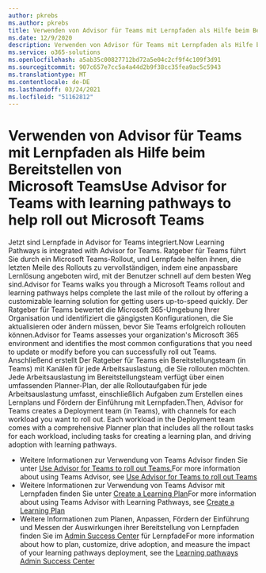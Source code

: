```yaml
---
author: pkrebs
ms.author: pkrebs
title: Verwenden von Advisor für Teams mit Lernpfaden als Hilfe beim Bereitstellen von Microsoft Teams
ms.date: 12/9/2020
description: Verwenden von Advisor für Teams mit Lernpfaden als Hilfe beim Bereitstellen von Microsoft Teams
ms.service: o365-solutions
ms.openlocfilehash: a5ab35c00827712bd72a5e04c2cf9f4c109f3d91
ms.sourcegitcommit: 907c657e7cc5a4a44d2b9f38cc35fea9ac5c5943
ms.translationtype: MT
ms.contentlocale: de-DE
ms.lasthandoff: 03/24/2021
ms.locfileid: "51162812"
---
```

# <a name="use-advisor-for-teams-with-learning-pathways-to-help-roll-out-microsoft-teams"></a><span data-ttu-id="6d442-103">Verwenden von Advisor für Teams mit Lernpfaden als Hilfe beim Bereitstellen von Microsoft Teams</span><span class="sxs-lookup"><span data-stu-id="6d442-103">Use Advisor for Teams with learning pathways to help roll out Microsoft Teams</span></span>
<span data-ttu-id="6d442-104">Jetzt sind Lernpfade in Advisor for Teams integriert.</span><span class="sxs-lookup"><span data-stu-id="6d442-104">Now Learning Pathways is integrated with Advisor for Teams.</span></span> <span data-ttu-id="6d442-105">Ratgeber für Teams führt Sie durch ein Microsoft Teams-Rollout, und Lernpfade helfen ihnen, die letzten Meile des Rollouts zu vervollständigen, indem eine anpassbare Lernlösung angeboten wird, mit der Benutzer schnell auf dem besten Weg sind.</span><span class="sxs-lookup"><span data-stu-id="6d442-105">Advisor for Teams walks you through a Microsoft Teams rollout and learning pathways helps complete the last mile of the rollout by offering a customizable learning solution for getting users up-to-speed quickly.</span></span> <span data-ttu-id="6d442-106">Der Ratgeber für Teams bewertet die Microsoft 365-Umgebung Ihrer Organisation und identifiziert die gängigsten Konfigurationen, die Sie aktualisieren oder ändern müssen, bevor Sie Teams erfolgreich rollouten können.</span><span class="sxs-lookup"><span data-stu-id="6d442-106">Advisor for Teams assesses your organization's Microsoft 365 environment and identifies the most common configurations that you need to update or modify before you can successfully roll out Teams.</span></span> <span data-ttu-id="6d442-107">Anschließend erstellt Der Ratgeber für Teams ein Bereitstellungsteam (in Teams) mit Kanälen für jede Arbeitsauslastung, die Sie rollouten möchten. Jede Arbeitsauslastung im Bereitstellungsteam verfügt über einen umfassenden Planner-Plan, der alle Rolloutaufgaben für jede Arbeitsauslastung umfasst, einschließlich Aufgaben zum Erstellen eines Lernplans und Fördern der Einführung mit Lernpfaden.</span><span class="sxs-lookup"><span data-stu-id="6d442-107">Then, Advisor for Teams creates a Deployment team (in Teams), with channels for each workload you want to roll out. Each workload in the Deployment team comes with a comprehensive Planner plan that includes all the rollout tasks for each workload, including tasks for creating a learning plan, and driving adoption with learning pathways.</span></span>

- <span data-ttu-id="6d442-108">Weitere Informationen zur Verwendung von Teams Advisor finden Sie unter [Use Advisor for Teams to roll out Teams.](/microsoftteams/use-advisor-teams-roll-out)</span><span class="sxs-lookup"><span data-stu-id="6d442-108">For more information about using Teams Advisor, see [Use Advisor for Teams to roll out Teams](/microsoftteams/use-advisor-teams-roll-out)</span></span>
- <span data-ttu-id="6d442-109">Weitere Informationen zur Verwendung von Teams Advisor mit Lernpfaden finden Sie unter [Create a Learning Plan](/microsoftteams/use-advisor-teams-roll-out#create-a-learning-plan)</span><span class="sxs-lookup"><span data-stu-id="6d442-109">For more information about using Teams Advisor with Learning Pathways, see [Create a Learning Plan](/microsoftteams/use-advisor-teams-roll-out#create-a-learning-plan)</span></span>
- <span data-ttu-id="6d442-110">Weitere Informationen zum Planen, Anpassen, Fördern der Einführung und Messen der Auswirkungen ihrer Bereitstellung von Lernpfaden finden Sie im [Admin Success Center](custom_successcenter.md) für Lernpfade</span><span class="sxs-lookup"><span data-stu-id="6d442-110">For more information about how to plan, customize, drive adoption, and measure the impact of your learning pathways deployment, see the [Learning pathways Admin Success Center](custom_successcenter.md)</span></span>
